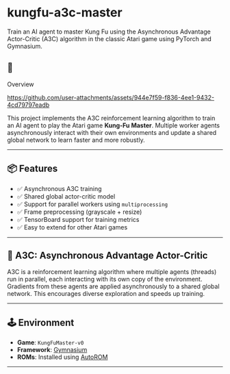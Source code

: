 # kungfu-a3c-master
Train an AI agent to master Kung Fu using the Asynchronous Advantage Actor-Critic (A3C) algorithm in the classic Atari game using PyTorch and Gymnasium.
## 🚀
 Overview



https://github.com/user-attachments/assets/944e7f59-f836-4ee1-9432-4cd79797eadb


This project implements the A3C reinforcement learning algorithm to train an AI agent to play the Atari game **Kung-Fu Master**. Multiple worker agents asynchronously interact with their own environments and update a shared global network to learn faster and more robustly.

---

## 📦 Features

- ✅ Asynchronous A3C training
- ✅ Shared global actor-critic model
- ✅ Support for parallel workers using `multiprocessing`
- ✅ Frame preprocessing (grayscale + resize)
- ✅ TensorBoard support for training metrics
- ✅ Easy to extend for other Atari games

---

## 🧠 A3C: Asynchronous Advantage Actor-Critic

A3C is a reinforcement learning algorithm where multiple agents (threads) run in parallel, each interacting with its own copy of the environment. Gradients from these agents are applied asynchronously to a shared global network. This encourages diverse exploration and speeds up training.

---

## 🕹 Environment

- **Game**: `KungFuMaster-v0`
- **Framework**: [Gymnasium](https://gymnasium.farama.org/)
- **ROMs**: Installed using [AutoROM](https://github.com/Farama-Foundation/AutoROM)

---
